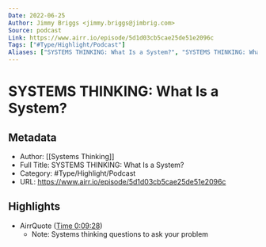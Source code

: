 ```yaml
---
Date: 2022-06-25
Author: Jimmy Briggs <jimmy.briggs@jimbrig.com>
Source: podcast
Link: https://www.airr.io/episode/5d1d03cb5cae25de51e2096c
Tags: ["#Type/Highlight/Podcast"]
Aliases: ["SYSTEMS THINKING: What Is a System?", "SYSTEMS THINKING: What Is a System?"]
---
```

# SYSTEMS THINKING: What Is a System?

## Metadata
- Author: [[Systems Thinking]]
- Full Title: SYSTEMS THINKING: What Is a System?
- Category: #Type/Highlight/Podcast
- URL: https://www.airr.io/episode/5d1d03cb5cae25de51e2096c

## Highlights
- AirrQuote ([Time 0:09:28](https://www.airr.io/quote/600fbe7abe59650411dab49b))
    - Note: Systems thinking questions to ask your problem
